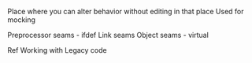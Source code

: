 Place where you can alter behavior without editing in that place
Used for mocking

Preprocessor seams - ifdef
Link seams
Object seams - virtual

Ref
Working with Legacy code
